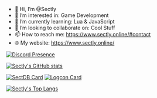 - 👋 Hi, I’m @Sectly
- 👀 I’m interested in: Game Development
- 🌱 I’m currently learning: Lua & JavaScript
- 💞️ I’m looking to collaborate on: Cool Stuff
- 📫 How to reach me: https://www.sectly.online/#contact
- 🌐 My website: https://www.sectly.online/

[![Discord Presence](https://lanyard-profile-readme.vercel.app/api/587708664488656933?theme=dark&bg=09131b)](https://discord.com/users/587708664488656933)

[![Sectly's GitHub stats](https://github-readme-stats.vercel.app/api?username=Sectly&theme=codeSTACKr)](https://github.com/anuraghazra/github-readme-stats)

[![SectDB Card](https://github-readme-stats.vercel.app/api/pin/?username=Sectly&repo=SectDB&theme=codeSTACKr)](https://github.com/Sectly/SectDB)
[![Logcon Card](https://github-readme-stats.vercel.app/api/pin/?username=Sectly&repo=logcon&theme=codeSTACKr)](https://github.com/Sectly/logcon)

[![Sectly's Top Langs](https://github-readme-stats.vercel.app/api/top-langs/?username=Sectly&langs_count=8&theme=codeSTACKr)](https://github.com/anuraghazra/github-readme-stats)
<!---
Sectly/Sectly is a ✨ special ✨ repository because its `README.md` (this file) appears on your GitHub profile.
You can click the Preview link to take a look at your changes.
--->
